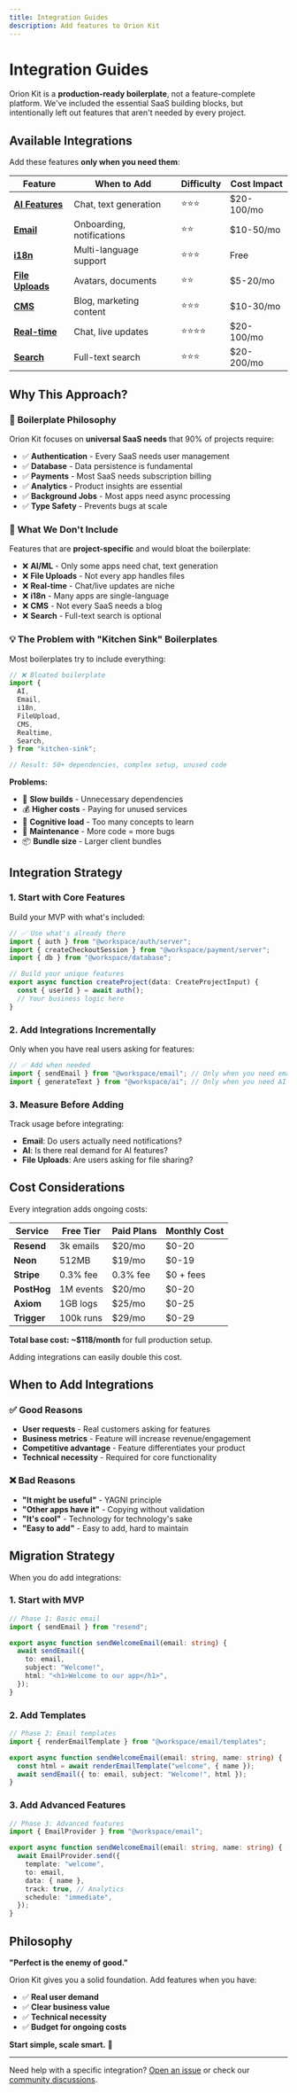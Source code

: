 ```yaml
---
title: Integration Guides
description: Add features to Orion Kit
---
```


# Integration Guides

Orion Kit is a **production-ready boilerplate**, not a feature-complete platform. We've included the essential SaaS building blocks, but intentionally left out features that aren't needed by every project.

## Available Integrations

Add these features **only when you need them**:

| Feature                                                  | When to Add               | Difficulty | Cost Impact |
| -------------------------------------------------------- | ------------------------- | ---------- | ----------- |
| **[AI Features](/reference/integrations/ai)**            | Chat, text generation     | ⭐⭐⭐     | $20-100/mo  |
| **[Email](/reference/integrations/email)**               | Onboarding, notifications | ⭐⭐       | $10-50/mo   |
| **[i18n](/reference/integrations/i18n)**                 | Multi-language support    | ⭐⭐⭐     | Free        |
| **[File Uploads](/reference/integrations/file-uploads)** | Avatars, documents        | ⭐⭐       | $5-20/mo    |
| **[CMS](/reference/integrations/cms)**                   | Blog, marketing content   | ⭐⭐⭐     | $10-30/mo   |
| **[Real-time](/reference/integrations/realtime)**        | Chat, live updates        | ⭐⭐⭐⭐   | $20-100/mo  |
| **[Search](/reference/integrations/search)**             | Full-text search          | ⭐⭐⭐     | $20-200/mo  |

## Why This Approach?

### 🎯 **Boilerplate Philosophy**

Orion Kit focuses on **universal SaaS needs** that 90% of projects require:

- ✅ **Authentication** - Every SaaS needs user management
- ✅ **Database** - Data persistence is fundamental
- ✅ **Payments** - Most SaaS needs subscription billing
- ✅ **Analytics** - Product insights are essential
- ✅ **Background Jobs** - Most apps need async processing
- ✅ **Type Safety** - Prevents bugs at scale

### 🚫 **What We Don't Include**

Features that are **project-specific** and would bloat the boilerplate:

- ❌ **AI/ML** - Only some apps need chat, text generation
- ❌ **File Uploads** - Not every app handles files
- ❌ **Real-time** - Chat/live updates are niche
- ❌ **i18n** - Many apps are single-language
- ❌ **CMS** - Not every SaaS needs a blog
- ❌ **Search** - Full-text search is optional

### 💡 **The Problem with "Kitchen Sink" Boilerplates**

Most boilerplates try to include everything:

```typescript
// ❌ Bloated boilerplate
import {
  AI,
  Email,
  i18n,
  FileUpload,
  CMS,
  Realtime,
  Search,
} from "kitchen-sink";

// Result: 50+ dependencies, complex setup, unused code
```

**Problems:**

- 🐌 **Slow builds** - Unnecessary dependencies
- 💰 **Higher costs** - Paying for unused services
- 🧠 **Cognitive load** - Too many concepts to learn
- 🔧 **Maintenance** - More code = more bugs
- 📦 **Bundle size** - Larger client bundles

## Integration Strategy

### 1. **Start with Core Features**

Build your MVP with what's included:

```typescript
// ✅ Use what's already there
import { auth } from "@workspace/auth/server";
import { createCheckoutSession } from "@workspace/payment/server";
import { db } from "@workspace/database";

// Build your unique features
export async function createProject(data: CreateProjectInput) {
  const { userId } = await auth();
  // Your business logic here
}
```

### 2. **Add Integrations Incrementally**

Only when you have real users asking for features:

```typescript
// ✅ Add when needed
import { sendEmail } from "@workspace/email"; // Only when you need emails
import { generateText } from "@workspace/ai"; // Only when you need AI
```

### 3. **Measure Before Adding**

Track usage before integrating:

- **Email**: Do users actually need notifications?
- **AI**: Is there real demand for AI features?
- **File Uploads**: Are users asking for file sharing?

## Cost Considerations

Every integration adds ongoing costs:

| Service     | Free Tier | Paid Plans | Monthly Cost |
| ----------- | --------- | ---------- | ------------ |
| **Resend**  | 3k emails | $20/mo     | $0-20        |
| **Neon**    | 512MB     | $19/mo     | $0-19        |
| **Stripe**  | 0.3% fee  | 0.3% fee   | $0 + fees    |
| **PostHog** | 1M events | $20/mo     | $0-20        |
| **Axiom**   | 1GB logs  | $25/mo     | $0-25        |
| **Trigger** | 100k runs | $29/mo     | $0-29        |

**Total base cost: ~$118/month** for full production setup.

Adding integrations can easily double this cost.

## When to Add Integrations

### ✅ **Good Reasons**

- **User requests** - Real customers asking for features
- **Business metrics** - Feature will increase revenue/engagement
- **Competitive advantage** - Feature differentiates your product
- **Technical necessity** - Required for core functionality

### ❌ **Bad Reasons**

- **"It might be useful"** - YAGNI principle
- **"Other apps have it"** - Copying without validation
- **"It's cool"** - Technology for technology's sake
- **"Easy to add"** - Easy to add, hard to maintain

## Migration Strategy

When you do add integrations:

### 1. **Start with MVP**

```typescript
// Phase 1: Basic email
import { sendEmail } from "resend";

export async function sendWelcomeEmail(email: string) {
  await sendEmail({
    to: email,
    subject: "Welcome!",
    html: "<h1>Welcome to our app</h1>",
  });
}
```

### 2. **Add Templates**

```typescript
// Phase 2: Email templates
import { renderEmailTemplate } from "@workspace/email/templates";

export async function sendWelcomeEmail(email: string, name: string) {
  const html = await renderEmailTemplate("welcome", { name });
  await sendEmail({ to: email, subject: "Welcome!", html });
}
```

### 3. **Add Advanced Features**

```typescript
// Phase 3: Advanced features
import { EmailProvider } from "@workspace/email";

export async function sendWelcomeEmail(email: string, name: string) {
  await EmailProvider.send({
    template: "welcome",
    to: email,
    data: { name },
    track: true, // Analytics
    schedule: "immediate",
  });
}
```

## Philosophy

**"Perfect is the enemy of good."**

Orion Kit gives you a solid foundation. Add features when you have:

- ✅ **Real user demand**
- ✅ **Clear business value**
- ✅ **Technical necessity**
- ✅ **Budget for ongoing costs**

**Start simple, scale smart.** 🚀

---

Need help with a specific integration? [Open an issue](https://github.com/orion-kit/orion/issues) or check our [community discussions](https://github.com/orion-kit/orion/discussions).
